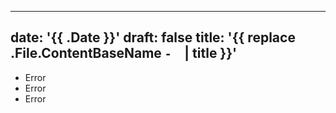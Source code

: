 
---
date: '{{ .Date }}'
draft: false
title: '{{ replace .File.ContentBaseName `-` ` ` | title }}'
---



* Error
* Error
* Error